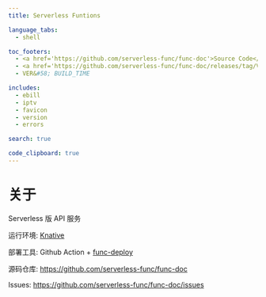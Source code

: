 ```yaml
---
title: Serverless Funtions

language_tabs:
  - shell

toc_footers:
  - <a href='https://github.com/serverless-func/func-doc'>Source Code</a>
  - <a href='https://github.com/serverless-func/func-doc/releases/tag/VERSION'>VER&#58; VERSION</a>
  - VER&#58; BUILD_TIME

includes:
  - ebill
  - iptv
  - favicon
  - version
  - errors

search: true

code_clipboard: true
---
```


# 关于

Serverless 版 API 服务

运行环境: [Knative](https://knative.dev/)

部署工具: Github Action + [func-deploy](https://github.com/serverless-func/func-doc)

源码仓库: https://github.com/serverless-func/func-doc

Issues: https://github.com/serverless-func/func-doc/issues
